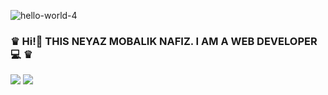 ![hello-world-4](https://user-images.githubusercontent.com/92919697/157857840-11b4bb98-d913-40bd-a273-e261bcc878bd.gif)
 ### ♛ Hi!👋 THIS NEYAZ MOBALIK NAFIZ. I AM A WEB DEVELOPER  💻 ♛
<img src="https://github-readme-stats.vercel.app/api?username=neyaznafiz&show_icons=true&theme=light&line_height=27"> <img src="https://github-readme-stats.vercel.app/api/top-langs/?username=neyaznafiz&theme=light&hide_langs_below=1">



